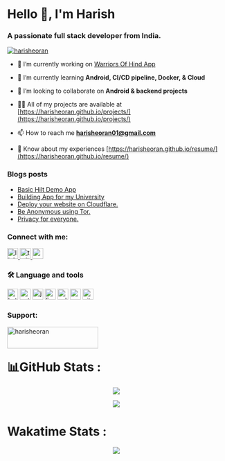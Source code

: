 <h1 align="left">Hello 👋, I'm Harish</h1>
<h3 align="left">A passionate full stack developer from India.</h3>

<p align="left"> <a href="https://twitter.com/harisheoran" target="blank"><img src="https://img.shields.io/twitter/follow/harisheoran?logo=twitter&style=for-the-badge" alt="harisheoran" /></a> </p>

- 🔭 I’m currently working on [Warriors Of Hind App](https://harisheoran.github.io/projects/warriorsofhind/)

- 🌱 I’m currently learning **Android, CI/CD pipeline, Docker, & Cloud**

- 👯 I’m looking to collaborate on **Android & backend projects**

- 👨‍💻 All of my projects are available at [https://harisheoran.github.io/projects/](https://harisheoran.github.io/projects/)

- 📫 How to reach me **harisheoran01@gmail.com**

- 📄 Know about my experiences [https://harisheoran.github.io/resume/](https://harisheoran.github.io/resume/)


<!--div align="right">
  <img height="150" src="https://camo.githubusercontent.com/62da68eb62b1e5f175f7d1f0191dd89a653d7908feb22d37d4a0ab07365d6791/68747470733a2f2f6d656469612e67697068792e636f6d2f6d656469612f4d3967624264396e6244724f5475314d71782f67697068792e676966"  />
</div>-->


### Blogs posts
<!-- BLOG-POST-LIST:START -->
- [Basic Hilt Demo App](https://harisheoran.hashnode.dev/basic-hilt-demo-app)
- [Building App for my University](https://harisheoran.hashnode.dev/building-app-for-my-university)
- [Deploy your website on Cloudflare.](https://harisheoran.hashnode.dev/deploy-your-website-on-cloudflare)
- [Be Anonymous using Tor.](https://harisheoran.hashnode.dev/be-anonymous-using-tor)
- [Privacy for everyone.](https://harisheoran.hashnode.dev/privacy-for-everyone)
<!-- BLOG-POST-LIST:END -->

<h3 align="left">Connect with me:</h3>
<p align="left">
<div align="left">
  <a href="https://www.linkedin.com/in/harishsheoran01" target="_blank">
    <img src="https://img.shields.io/static/v1?message=LinkedIn&logo=linkedin&label=&color=0077B5&logoColor=white&labelColor=&style=for-the-badge" height="25" alt="linkedin logo"  />
  </a>
  <a href="https://twitter.com/harisheoran" target="_blank">
    <img src="https://img.shields.io/static/v1?message=Twitter&logo=twitter&label=&color=1DA1F2&logoColor=white&labelColor=&style=for-the-badge" height="25" alt="twitter logo"  />
  </a>
  <a href="mailto: harisheoran01@gmail.com" target="_blank">
    <img src="https://img.shields.io/static/v1?message=Gmail&logo=gmail&label=&color=D14836&logoColor=white&labelColor=&style=for-the-badge" height="25" alt="gmail logo"  />
  </a>
</div>
</p>

<h3 align="left">🛠 Language and tools</h3>
<p align="left"> 
    <img src="https://img.shields.io/badge/Kotlin-0095D5?&style=for-the-badge&logo=kotlin&logoColor=white" height="25" alt="kotlin"  />
    <img src="https://img.shields.io/badge/Python-FFD43B?style=for-the-badge&logo=python&logoColor=blue" height="25" alt="python"  />
    <img src="https://img.shields.io/badge/java-%23ED8B00.svg?style=for-the-badge&logo=openjdk&logoColor=white" height="25" alt="java"  />
    <img src="https://img.shields.io/badge/Firebase-039BE5?style=for-the-badge&logo=Firebase&logoColor=white" height="25" alt="firebase"  />
    <img src="https://img.shields.io/badge/sqlite-%2307405e.svg?style=for-the-badge&logo=sqlite&logoColor=white" height="25" alt="sqlite"  />
    <img src="https://img.shields.io/badge/Arch%20Linux-1793D1?logo=arch-linux&logoColor=fff&style=for-the-badge" height="25" alt="arch"  />
    <img src="https://img.shields.io/badge/GIT-E44C30?style=for-the-badge&logo=git&logoColor=white" height="25" alt="git"  />

</p>

<h3 align="left">Support:</h3>
<p><a href="https://www.buymeacoffee.com/harisheoran"> <img align="left" src="https://cdn.buymeacoffee.com/buttons/v2/default-yellow.png" height="50" width="210" alt="harisheoran" /></a></p><br><br>

###

# 📊GitHub Stats :
<p align="center">
  <img align="" src="https://github-readme-stats.vercel.app/api?username=harisheoran&theme=blue-green&hide_border=false&include_all_commits=false&count_private=false">
</p>
                     
<p align="center">
  <img align="" src="https://github-readme-streak-stats.herokuapp.com/?user=harisheoran&theme=blue-green&hide_border=false">
</p>

# Wakatime Stats :
<p align="center">
  <img align="" src="https://github-readme-stats.vercel.app/api/wakatime?username=harisheoran\&layout=compact">
</p>

<!--<p align="center">
  <img src="https://github-readme-stats.vercel.app/api/top-langs/?username=harisheoran&theme=blue-green&layout=donut-vertical">
</p>-->
